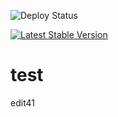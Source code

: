 ![Deploy Status](https://otc-github-public-broker.ng.bluemix.net/deploystatus)

[![Latest Stable Version](https://poser.pugx.org/phpunit/phpunit/version)](https://packagist.org/packages/phpunit/phpunit)

# test
edit41
